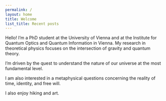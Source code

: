 ```yaml
---
permalink: /
layout: home
title: Welcome
list_title: Recent posts
---
```

<!-- Google tag (gtag.js) -->
<script async src="https://www.googletagmanager.com/gtag/js?id=G-HJ6840WB2S"></script>
<script>
  window.dataLayer = window.dataLayer || [];
  function gtag(){dataLayer.push(arguments);}
  gtag('js', new Date());

  gtag('config', 'G-HJ6840WB2S');
</script>


Hello! I’m a PhD student at the University of Vienna and at the Institute for Quantum Optics and Quantum Information in Vienna. My research in theoretical physics focuses on the intersection of gravity and quantum theory. 

I’m driven by the quest to understand the nature of our universe at the most fundamental level.

I am also interested in a metaphysical questions concerning the reality of time, identity, and free will. 

I also enjoy hiking and art. 





